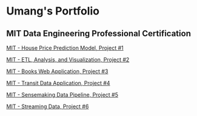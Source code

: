 # Umang's Portfolio

## MIT Data Engineering Professional Certification
[MIT - House Price Prediction Model, Project #1](https://ukthanki.github.io/MIT_House_Price_Prediction_Project/)<br>  

[MIT - ETL, Analysis, and Visualization, Project #2](https://ukthanki.github.io/MIT_ETL_Project/)<br> 

[MIT - Books Web Application, Project #3](https://ukthanki.github.io/MIT_Books_Web_Application_Project/)<br> 

[MIT - Transit Data Application, Project #4](https://ukthanki.github.io/MIT_Transit_Data_Application_Project/)<br> 

[MIT - Sensemaking Data Pipeline, Project #5](https://ukthanki.github.io/MIT_Sensemaking_Data_Pipeline_Project/)<br> 

[MIT - Streaming Data, Project #6](https://ukthanki.github.io/MIT_Streaming_Data_Project/)<br> 
